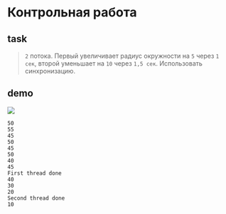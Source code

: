 # Контрольная работа

## task

> `2` потока. Первый увеличивает радиус окружности на `5` через `1 сек`, второй
> уменьшает на `10` через `1,5 сек`. Использовать синхронизацию.

## demo

![](http://res.cloudinary.com/dzsjwgjii/image/upload/v1504451552/java-sem5test.png)

```
50
55
45
50
45
50
40
45
First thread done
40
30
20
Second thread done
10
```
